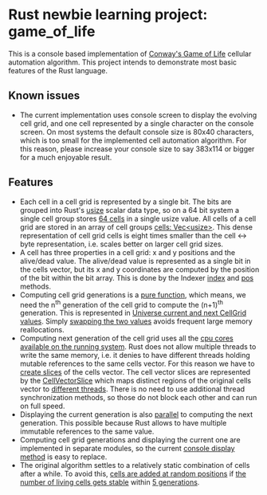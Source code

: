 # Rust newbie learning project: game_of_life
This is a console based implementation of [Conway's Game of Life](https://en.wikipedia.org/wiki/Conway%27s_Game_of_Life) cellular automation algorithm. This project intends to demonstrate most basic features of the Rust language.

## Known issues
- The current implementation uses console screen to display the evolving cell grid, and one cell represented by a single character on the console screen. On most systems the default console size is 80x40 characters, which is too small for the implemented cell automation algorithm. For this reason, please increase your console size to say 383x114 or bigger for a much enjoyable result.
## Features
- Each cell in a cell grid is represented by a single bit. The bits are grouped into Rust's [usize](https://github.com/kazinad/game_of_life/blob/master/src/cellgrid/mod.rs#L12) scalar data type, so on a 64 bit system a single cell group stores [64 cells](https://github.com/kazinad/game_of_life/blob/master/src/cellgrid/indexer.rs#L5) in a single usize value. All cells of a cell grid are stored in an array of cell groups [cells: Vec\<usize>](https://github.com/kazinad/game_of_life/blob/master/src/cellgrid/cellgrid.rs#L7). This dense representation of cell grid cells is eight times smaller than the cell <-> byte representation, i.e. scales better on larger cell grid sizes.
- A cell has three properties in a cell grid: x and y positions and the alive/dead value. The alive/dead value is represented as a single bit in the cells vector, but its x and y coordinates are computed by the position of the bit within the bit array. This is done by the Indexer [index](https://github.com/kazinad/game_of_life/blob/master/src/cellgrid/indexer.rs#L55) and [pos](https://github.com/kazinad/game_of_life/blob/master/src/cellgrid/indexer.rs#L70) methods.
- Computing cell grid generations is a [pure function](https://en.wikipedia.org/wiki/Conway%27s_Game_of_Life#Rules), which means, we need the n<sup>th</sup> generation of the cell grid to compute the (n+1)<sup>th</sup> generation. This is represented in [Universe current and next CellGrid values](https://github.com/kazinad/game_of_life/blob/master/src/universe.rs#L9-L10). Simply [swapping the two values](https://github.com/kazinad/game_of_life/blob/master/src/universe.rs#L42) avoids frequent large memory reallocations.
- Computing next generation of the cell grid uses all the [cpu cores available on the running system](https://github.com/kazinad/game_of_life/blob/master/src/universe.rs#L31). Rust does not allow multiple threads to write the same memory, i.e. it denies to have different threads holding mutable references to the same cells vector. For this reason we have to [create slices](https://github.com/kazinad/game_of_life/blob/master/src/cellgrid/cellgrid_slice.rs#L4) of the cells vector. The cell vector slices are represented by the [CellVectorSlice](https://github.com/kazinad/game_of_life/blob/master/src/cellgrid/cellgrid_slice.rs#L35) which maps distinct regions of the original cells vector to [different threads](https://github.com/kazinad/game_of_life/blob/master/src/universe.rs#L36-L39). There is no need to use additional thread synchronization methods, so those do not block each other and can run on full speed.
- Displaying the current generation is also [parallel](https://github.com/kazinad/game_of_life/blob/master/src/universe.rs#L34-L39) to computing the next generation. This possible because Rust allows to have multiple immutable references to the same value.
- Computing cell grid generations and displaying the current one are implemented in separate modules, so the current [console display method](https://github.com/kazinad/game_of_life/blob/master/src/screen.rs#L8) is easy to replace.
- The original algorithm settles to a relatively static combination of cells after a while. To avoid this, [cells are added at random positions](https://github.com/kazinad/game_of_life/blob/master/src/universe.rs#L47) if [the number of living cells gets stable](https://github.com/kazinad/game_of_life/blob/master/src/universe.rs#L53-L64) within [5 generations](https://github.com/kazinad/game_of_life/blob/master/src/universe.rs#L6).
